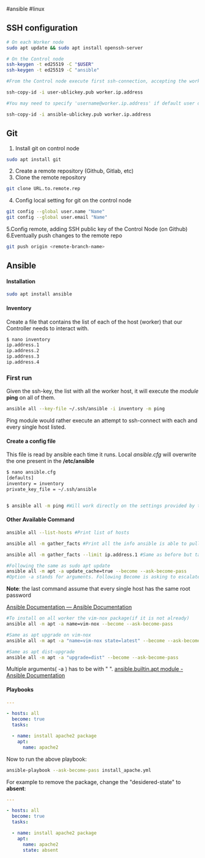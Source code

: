 #ansible #linux 

## SSH configuration

```bash
# On each Worker node
sudo apt update && sudo apt install openssh-server

# On the Control node
ssh-keygen -t ed25519 -C "$USER"
ssh-keygen -t ed25519 -C "ansible"

#From the Control node execute first ssh-connection, accepting the worker signature

ssh-copy-id -i user-ublickey.pub worker.ip.address 

#You may need to specify 'username@worker.ip.address' if default user does not match your current(logged) user on Control node

ssh-copy-id -i ansible-ublickey.pub worker.ip.address
```

## Git
1. Install git on control node
```bash
sudo apt install git
```
2. Create a remote repository (Github, Gitlab, etc)
3. Clone the remote repository
```bash
git clone URL.to.remote.rep
```
4. Config local setting for git on the control node
```bash
git config --global user.name "Name"
git config --global user.email "Name"
```
5.Config remote, adding SSH public key of the Control Node (on Github)
6.Eventually push changes to the remote repo
```bash
git push origin <remote-branch-name>
```

## Ansible

#### Installation
```bash
sudo apt install ansible
```
#### Inventory
Create a file that contains the list of each of the host (worker) that our Controller needs to interact with.
```bash
$ nano inventory
ip.address.1
ip.address.2
ip.address.3
ip.address.4
```

### First run
Given the ssh-key, the list with all the worker host, it will execute the _module_ **ping** on all of them.
```bash
ansible all --key-file ~/.ssh/ansible -i inventory -m ping
```
Ping module would rather execute an attempt to ssh-connect with each and every single host listed.

#### Create a config file
This file is read by ansible each time it runs. Local _ansible.cfg_ will overwrite the one present in the **/etc/ansible**
```bash
$ nano ansible.cfg
[defaults]
inventory = inventory
private_key_file = ~/.ssh/ansible


$ ansible all -m ping #Will work directly on the settings provided by the cfg file
```

#### Other Available Command
```bash
ansible all --list-hosts #Print list of hosts

ansible all -m gather_facts #Print all the info ansible is able to pull from the worker server

ansible all -m gather_facts --limit ip.address.1 #Same as before but target a single host

#Following the same as sudo apt update
ansible all -m apt -a update_cache=true --become --ask-become-pass 
#Option -a stands for arguments. Following Become is asking to escalate priviledges to run the module (will prompt asking password)
```
**Note**: the last command assume that every single host has the same root password

[Ansible Documentation — Ansible Documentation](https://docs.ansible.com/ansible/latest/)

```bash
#To install on all worker the vim-nox package(if it is not already)
ansible all -m apt -a name=vim-nox --become --ask-become-pass

#Same as apt upgrade on vim-nox
ansible all -m apt -a "name=vim-nox state=latest" --become --ask-become-pass

#Same as apt dist-upgrade
ansible all -m apt -a "upgrade=dist" --become --ask-become-pass

```
Multiple arguments( -a ) has to be with " ". [ansible.builtin.apt module - Ansible Documentation](https://docs.ansible.com/ansible/latest/collections/ansible/builtin/apt_module.html)

#### Playbooks

```yaml
---

- hosts: all
  become: true
  tasks:

  - name: install apache2 package
    apt:
      name: apache2

```
Now to run the above playbook:
```bash
ansible-playbook --ask-become-pass install_apache.yml
```

For example to remove the package, change the "desidered-state" to **absent**:
```yaml
---

- hosts: all
  become: true
  tasks:

  - name: install apache2 package
    apt:
      name: apache2
      state: absent

```